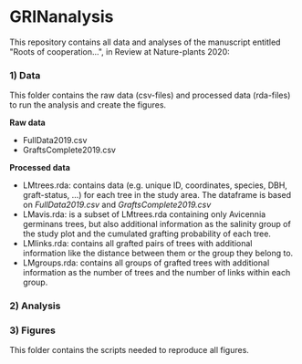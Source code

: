# GRINanalysis

This repository contains all data and analyses of the manuscript entitled "Roots of cooperation...", in Review at Nature-plants 2020:

### 1) Data

This folder contains the raw data (csv-files) and processed data (rda-files) to run the analysis and create the figures.

**Raw data**

- FullData2019.csv
- GraftsComplete2019.csv

**Processed data**

  - LMtrees.rda: contains data (e.g. unique ID, coordinates, species, DBH, graft-status, …) for each tree in the study area. The dataframe is based on _FullData2019.csv_ and   _GraftsComplete2019.csv_
  - LMavis.rda: is a subset of LMtrees.rda containing only Avicennia germinans trees, but also additional information as the salinity group of the study plot and the cumulated grafting probability of each tree.
  - LMlinks.rda: contains all grafted pairs of trees with additional information like the distance between them or the group they belong to.
  - LMgroups.rda: contains all groups of grafted trees with additional information as the number of trees and the number of links within each group.


### 2) Analysis



### 3) Figures

This folder contains the scripts needed to reproduce all figures.
